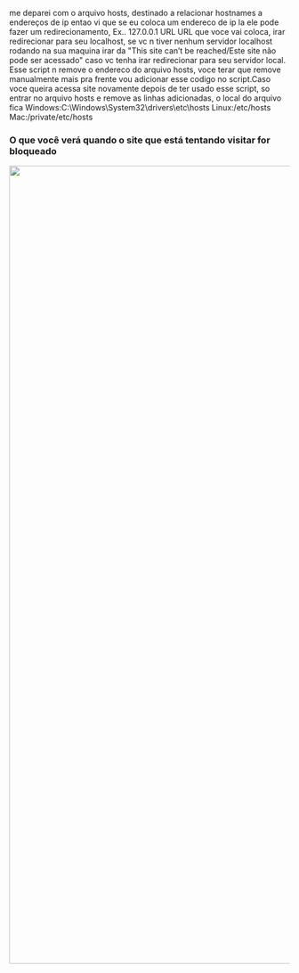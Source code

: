 me deparei com o arquivo hosts, destinado a relacionar hostnames a endereços de ip
entao vi que se eu coloca um endereco de ip la ele pode fazer um redirecionamento,
Ex..
127.0.0.1 URL
URL que voce vai coloca, irar redirecionar para seu localhost, se vc n tiver nenhum servidor localhost rodando na sua maquina irar da "This site can’t be reached/Este site não pode ser acessado" caso vc tenha irar redirecionar para seu servidor local.
Esse script n remove o endereco do arquivo hosts, voce terar que remove manualmente
mais pra frente vou adicionar esse codigo no script.Caso voce queira acessa site novamente depois de ter usado esse script, so entrar no arquivo hosts e remove as linhas adicionadas, o local do arquivo fica
Windows:C:\Windows\System32\drivers\etc\hosts
Linux:/etc/hosts
Mac:/private/etc/hosts



<h3>O que você verá quando o site que está tentando visitar for bloqueado</h3>
<img width="1433" src="https://user-images.githubusercontent.com/43188449/91207592-5cf6e000-e6df-11ea-83b9-10e991b9dfc6.jpg">
